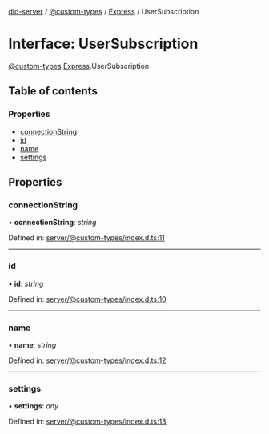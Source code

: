 [did-server](../README.md) / [@custom-types](../modules/_custom_types.md) / [Express](../modules/_custom_types.express.md) / UserSubscription

# Interface: UserSubscription

[@custom-types](../modules/_custom_types.md).[Express](../modules/_custom_types.express.md).UserSubscription

## Table of contents

### Properties

- [connectionString](_custom_types.express.usersubscription.md#connectionstring)
- [id](_custom_types.express.usersubscription.md#id)
- [name](_custom_types.express.usersubscription.md#name)
- [settings](_custom_types.express.usersubscription.md#settings)

## Properties

### connectionString

• **connectionString**: *string*

Defined in: [server/@custom-types/index.d.ts:11](https://github.com/Puzzlepart/did/blob/2ac6d98a/server/@custom-types/index.d.ts#L11)

___

### id

• **id**: *string*

Defined in: [server/@custom-types/index.d.ts:10](https://github.com/Puzzlepart/did/blob/2ac6d98a/server/@custom-types/index.d.ts#L10)

___

### name

• **name**: *string*

Defined in: [server/@custom-types/index.d.ts:12](https://github.com/Puzzlepart/did/blob/2ac6d98a/server/@custom-types/index.d.ts#L12)

___

### settings

• **settings**: *any*

Defined in: [server/@custom-types/index.d.ts:13](https://github.com/Puzzlepart/did/blob/2ac6d98a/server/@custom-types/index.d.ts#L13)
